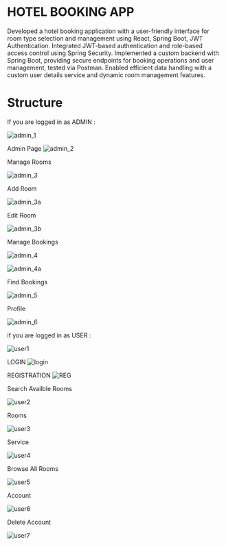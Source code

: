  
# HOTEL BOOKING APP
Developed a hotel booking application with a user-friendly interface for room type selection and management using React, Spring Boot, JWT Authentication. Integrated JWT-based authentication and role-based access control using Spring Security. Implemented a custom backend with Spring Boot, providing secure endpoints for booking operations and user management, tested via Postman. Enabled efficient data handling with a custom user details service and dynamic room management features.


# Structure

If you are logged in as ADMIN :

![admin_1](https://github.com/user-attachments/assets/306a198b-bf31-48f0-abf5-3f923adab0a2)

Admin Page 
![admin_2](https://github.com/user-attachments/assets/4f575e0f-3dd0-4cd4-a747-c2c98de9ef6c)

Manage Rooms

![admin_3](https://github.com/user-attachments/assets/1e1aa81c-ab76-4a5c-9ea2-f2f55e9c241b)

Add Room

![admin_3a](https://github.com/user-attachments/assets/81794cdf-e8b0-4a0e-83b5-102bb20fc7f3)

Edit Room

![admin_3b](https://github.com/user-attachments/assets/76d00952-8fc2-451c-b969-48dd20271cb0)

Manage Bookings

![admin_4](https://github.com/user-attachments/assets/84102d0c-759b-4474-9462-8d405fd6bfdd)

![admin_4a](https://github.com/user-attachments/assets/2cd852b3-b5db-4f6b-b6bf-6d73975144d1)

Find Bookings 

![admin_5](https://github.com/user-attachments/assets/14c607f4-b320-44da-93a9-63a39456ab4f)

Profile

![admin_6](https://github.com/user-attachments/assets/5f4f4591-6579-4a47-8d4b-596d4fd351cb)


if you are logged in as USER :

![user1](https://github.com/user-attachments/assets/19fbb875-9ee8-4d8c-ac43-57fd28c7cece)

LOGIN
![login](https://github.com/user-attachments/assets/87533b6c-931b-4ee2-b57b-6f5efb750ef8)

REGISTRATION
![REG](https://github.com/user-attachments/assets/71916f05-d84a-4519-9057-d23d4a43ab43)

Search Availble Rooms  

![user2](https://github.com/user-attachments/assets/6734a68c-bba7-40e3-bbea-1501a1917848)

Rooms

![user3](https://github.com/user-attachments/assets/751c99b0-7150-4f38-8be7-c8c23b723a32)

Service

![user4](https://github.com/user-attachments/assets/01e9f2fb-38ff-4506-85ed-7cb8269b6b77)

Browse All Rooms

![user5](https://github.com/user-attachments/assets/ca5633e9-b12d-46ed-8c61-bacdf497594d)

Account

![user6](https://github.com/user-attachments/assets/e3ca57ef-a3fd-4de2-8311-d266b021f74a)

Delete Account

![user7](https://github.com/user-attachments/assets/d293bb3b-2c18-4ebe-ba0e-1634db04c62a)
